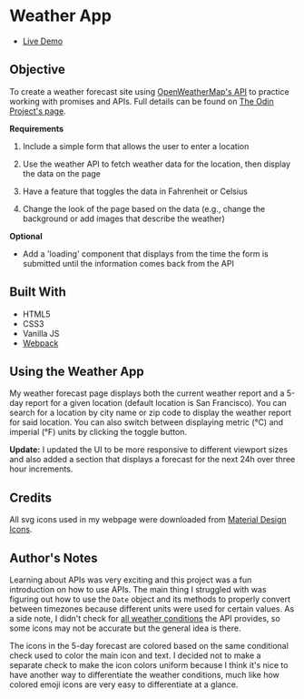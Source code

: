 # Weather App

- [Live Demo](https://ajwjung.github.io/weather-app/)

## Objective

To create a weather forecast site using [OpenWeatherMap's API](https://openweathermap.org/api) to practice working with promises and APIs. Full details can be found on [The Odin Project's page](https://www.theodinproject.com/lessons/node-path-javascript-weather-app).

**Requirements**

1. Include a simple form that allows the user to enter a location

2. Use the weather API to fetch weather data for the location, then display the data on the page

3. Have a feature that toggles the data in Fahrenheit or Celsius

4. Change the look of the page based on the data (e.g., change the background or add images that describe the weather)

**Optional**

- Add a 'loading' component that displays from the time the form is submitted until the information comes back from the API

## Built With

- HTML5
- CSS3
- Vanilla JS
- [Webpack](https://webpack.js.org/)

## Using the Weather App

My weather forecast page displays both the current weather report and a 5-day report for a given location (default location is San Francisco). You can search for a location by city name or zip code to display the weather report for said location. You can also switch between displaying metric (°C) and imperial (°F) units by clicking the toggle button.

**Update:** I updated the UI to be more responsive to different viewport sizes and also added a section that displays a forecast for the next 24h over three hour increments.

## Credits

All svg icons used in my webpage were downloaded from [Material Design Icons](https://pictogrammers.com/library/mdi/).

## Author's Notes

Learning about APIs was very exciting and this project was a fun introduction on how to use APIs. The main thing I struggled with was figuring out how to use the `Date` object and its methods to properly convert between timezones because different units were used for certain values. As a side note, I didn't check for [all weather conditions](https://openweathermap.org/weather-conditions) the API provides, so some icons may not be accurate but the general idea is there.

The icons in the 5-day forecast are colored based on the same conditional check used to color the main icon and text. I decided not to make a separate check to make the icon colors uniform because I think it's nice to have another way to differentiate the weather conditions, much like how colored emoji icons are very easy to differentiate at a glance.
